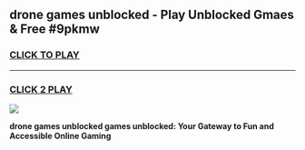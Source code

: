 
## drone games unblocked - Play Unblocked Gmaes & Free #9pkmw
<h3>
<a href="https://news.freeplayer.one?title=drone_games_unblocked&ref=03M">CLICK TO PLAY</a></h3>
<hr>

<h3>
<a href="https://news.freeplayer.one?title=drone_games_unblocked&ref=03M">CLICK 2 PLAY</a>
  
</h3>

<a href="https://news.freeplayer.one?title=drone_games_unblocked&ref=03M"><img src="https://clearcache.store/games.png"></a>


**drone games unblocked games unblocked: Your Gateway to Fun and Accessible Online Gaming**
